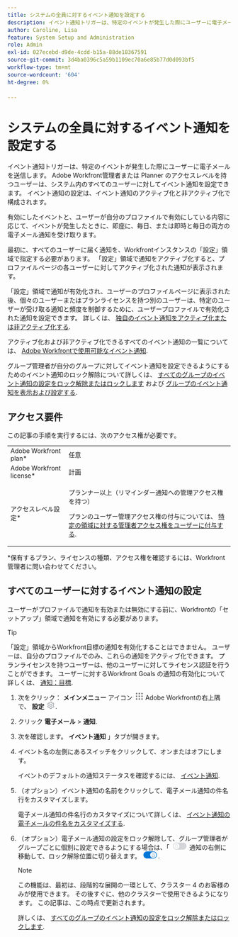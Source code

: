 ```yaml
---
title: システムの全員に対するイベント通知を設定する
description: イベント通知トリガーは、特定のイベントが発生した際にユーザーに電子メールを送信します。 Adobe Workfront管理者または Planner のアクセスレベルを持つユーザーは、システム内のすべてのユーザーに対してイベント通知を設定できます。 イベント通知の設定は、イベント通知のアクティブ化と非アクティブ化で構成されます。
author: Caroline, Lisa
feature: System Setup and Administration
role: Admin
exl-id: 027ecebd-d9de-4cdd-b15a-88de18367591
source-git-commit: 3d4ba0396c5a59b1109ec70a6e85b77d0d093bf5
workflow-type: tm+mt
source-wordcount: '604'
ht-degree: 0%

---
```


# システムの全員に対するイベント通知を設定する

<!--look for the "hidden" addition below for the tab redesign - August 2023-->

<!--DON'T DELETE, DRAFT OR HIDE THIS ARTICLE. IT IS LINKED TO THE PRODUCT, THROUGH THE CONTEXT SENSITIVE HELP LINKS-->

イベント通知トリガーは、特定のイベントが発生した際にユーザーに電子メールを送信します。 Adobe Workfront管理者または Planner のアクセスレベルを持つユーザーは、システム内のすべてのユーザーに対してイベント通知を設定できます。 イベント通知の設定は、イベント通知のアクティブ化と非アクティブ化で構成されます。

<!--Alina annotation on the word "all" in 2nd sentence: abive, drafted and remains QS only-->

有効にしたイベントと、ユーザーが自分のプロファイルで有効にしている内容に応じて、イベントが発生したときに、即座に、毎日、または即時と毎日の両方の電子メール通知を受け取ります。

最初に、すべてのユーザーに届く通知を、Workfrontインスタンスの「設定」領域で指定する必要があります。 「設定」領域で通知をアクティブ化すると、プロファイルページの各ユーザーに対してアクティブ化された通知が表示されます。

「設定」領域で通知が有効化され、ユーザーのプロファイルページに表示された後、個々のユーザーまたはプランライセンスを持つ別のユーザーは、特定のユーザーが受け取る通知と頻度を制御するために、ユーザープロファイルで有効化された通知を設定できます。 詳しくは、 [独自のイベント通知をアクティブ化または非アクティブ化する](../../../workfront-basics/using-notifications/activate-or-deactivate-your-own-event-notifications.md).

アクティブ化および非アクティブ化できるすべてのイベント通知の一覧については、 [Adobe Workfrontで使用可能なイベント通知](../../../administration-and-setup/manage-workfront/emails/event-notifications-available-in-wf.md).

グループ管理者が自分のグループに対してイベント通知を設定できるようにするためのイベント通知のロック解除について詳しくは、 [すべてのグループのイベント通知の設定をロック解除またはロックします](../../../administration-and-setup/manage-workfront/emails/unlock-configuration-of-event-notifications-for-groups.md) および [グループのイベント通知を表示および設定する](../../../administration-and-setup/manage-groups/create-and-manage-groups/view-and-configure-event-notifications-group.md).

## アクセス要件

この記事の手順を実行するには、次のアクセス権が必要です。

<table style="table-layout:auto"> 
 <col> 
 <col> 
 <tbody> 
  <tr> 
   <td role="rowheader">Adobe Workfront plan*</td> 
   <td>任意</td> 
  </tr> 
  <tr> 
   <td role="rowheader">Adobe Workfront license*</td> 
   <td>計画</td> 
  </tr> 
  <tr> 
   <td role="rowheader">アクセスレベル設定*</td> 
   <td> <p>プランナー以上（リマインダー通知への管理アクセス権を持つ）</p> <p>プランのユーザー管理アクセス権の付与については、 <a href="../../../administration-and-setup/add-users/configure-and-grant-access/grant-users-admin-access-certain-areas.md" class="MCXref xref">特定の領域に対する管理者アクセス権をユーザーに付与する</a>.</p> </td> 
  </tr> 
 </tbody> 
</table>

&#42;保有するプラン、ライセンスの種類、アクセス権を確認するには、Workfront管理者に問い合わせてください。

## すべてのユーザーに対するイベント通知の設定

ユーザーがプロファイルで通知を有効または無効にする前に、Workfrontの「セットアップ」領域で通知を有効にする必要があります。

>[!TIP]
>
>「設定」領域からWorkfront目標の通知を有効化することはできません。 ユーザーは、自分のプロファイルでのみ、これらの通知をアクティブ化できます。 プランライセンスを持つユーザーは、他のユーザーに対してライセンス認証を行うことができます。 ユーザーに対するWorkfront Goals の通知の有効化について詳しくは、 [通知：目標](../../../workfront-basics/using-notifications/notifications-goals.md).

1. 次をクリック： **メインメニュー** アイコン ![](assets/main-menu-icon.png) Adobe Workfrontの右上隅で、 **設定** ![](assets/gear-icon-settings.png).

1. クリック **電子メール** > **通知**.

   <!--hidden shot for the tab redesign - make live in August 2023:
   ![](assets/notifications-area-under-setup-emails.png)
   -->

1. 次を確認します。 **イベント通知** 」タブが開きます。
1. イベント名の左側にあるスイッチをクリックして、オンまたはオフにします。

   イベントのデフォルトの通知ステータスを確認するには、 [イベント通知](../../../workfront-basics/using-notifications/event-notifications.md).

1. （オプション）イベント通知の名前をクリックして、電子メール通知の件名行をカスタマイズします。

   電子メール通知の件名行のカスタマイズについて詳しくは、 [イベント通知の電子メールの件名をカスタマイズする](../../../administration-and-setup/manage-workfront/emails/custom-email-subjects-event-notification.md).

1. （オプション）電子メール通知の設定をロック解除して、グループ管理者がグループごとに個別に設定できるようにする場合は、「 ![](assets/lock-toggle-button.png) 通知の右側に移動して、ロック解除位置に切り替えます。 ![](assets/unlock-toggle-button.png).

   >[!NOTE]
   >
   >この機能は、最初は、段階的な展開の一環として、クラスター 4 のお客様のみが使用できます。 その後すぐに、他のクラスターで使用できるようになります。 この記事は、この時点で更新されます。

   詳しくは、 [すべてのグループのイベント通知の設定をロック解除またはロックします](../../../administration-and-setup/manage-workfront/emails/unlock-configuration-of-event-notifications-for-groups.md).
